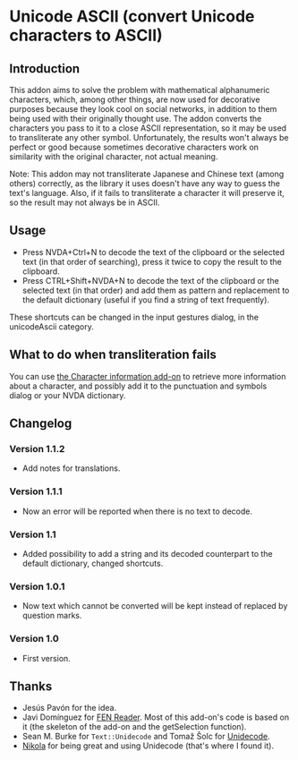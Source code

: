 # Unicode ASCII (convert Unicode characters to ASCII)

## Introduction

This addon aims to solve the problem with mathematical alphanumeric characters, which, among other things, are now used for decorative purposes because they look cool on social networks, in addition to them being used with their originally thought use. The addon converts the characters you pass to it to a close ASCII representation, so it may be used to transliterate any other symbol. Unfortunately,  the results won't always be perfect or good because sometimes decorative characters work on similarity with the original character, not actual meaning.

Note: This addon may not transliterate Japanese and Chinese text (among others) correctly, as the library it uses doesn't have any way to guess the text's language. Also, if it fails to transliterate a character it will preserve it, so the result may not always be in ASCII. 

## Usage

* Press NVDA+Ctrl+N to decode the text of the clipboard or the selected text (in that order of searching), press it twice to copy the result to the clipboard.
* Press CTRL+Shift+NVDA+N to decode the text of the clipboard or the selected text (in that order) and add them as pattern and replacement to the default dictionary (useful if you find a string of text frequently).

These shortcuts can be changed in the input gestures dialog, in the unicodeAscii category.

## What to do when transliteration fails

You can use [the Character information add-on][charinfo] to retrieve more information about a character, and possibly add it to the punctuation and symbols dialog or your NVDA dictionary.

## Changelog

### Version 1.1.2

* Add notes for translations.

### Version 1.1.1

* Now an error will be reported when there is no text to decode.

### Version 1.1

* Added possibility to add a string and its decoded counterpart to the default dictionary, changed shortcuts.

### Version 1.0.1

* Now text which cannot be converted will be kept instead of replaced by question marks.

### Version 1.0

* First version.

## Thanks

* Jesús Pavón for the idea.
* Javi Domínguez for [FEN Reader][FEN]. Most of this add-on's code is based on it (the skeleton of the add-on and the getSelection function).
* Sean M. Burke for `Text::Unidecode` and Tomaž Šolc for [Unidecode].
* [Nikola] for being great and using Unidecode (that's where I found it).

[FEN]: https://github.com/javidominguez/FenReader/
[Unidecode]: https://github.com/avian2/unidecode
[Nikola]: https://getnikola.com/avian2/unidecode
[charinfo]: https://addons.nvda-project.org/addons/charInfo.en.html
